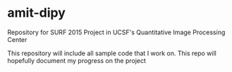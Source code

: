 # amit-dipy
Repository for SURF 2015 Project in UCSF's Quantitative Image Processing Center

This repository will include all sample code that I work on. This repo will hopefully document my progress on the project
